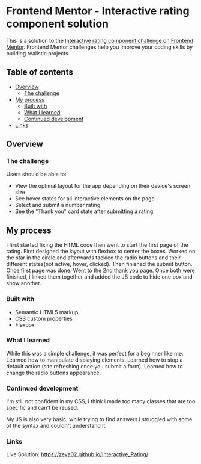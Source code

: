 # Frontend Mentor - Interactive rating component solution

This is a solution to the [Interactive rating component challenge on Frontend Mentor](https://www.frontendmentor.io/challenges/interactive-rating-component-koxpeBUmI). Frontend Mentor challenges help you improve your coding skills by building realistic projects. 

## Table of contents

- [Overview](#overview)
  - [The challenge](#the-challenge)
- [My process](#my-process)
  - [Built with](#built-with)
  - [What I learned](#what-i-learned)
  - [Continued development](#continued-development)
- [Links](#links)
## Overview

### The challenge

Users should be able to:

- View the optimal layout for the app depending on their device's screen size
- See hover states for all interactive elements on the page
- Select and submit a number rating
- See the "Thank you" card state after submitting a rating

## My process
I first started fixing the HTML code then went to start the first page of the rating. First designed the layout with flexbox to center the boxes.
Worked on the star in the circle and afterwards tackled the radio buttons and their different states(not active, hover, clicked). Then finished the submit button.
Once first page was done. Went to the 2nd thank you page. Once both were finished, i linked them together and added the JS code to hide one box and show another.
### Built with

- Semantic HTML5 markup
- CSS custom properties
- Flexbox

### What I learned

While this was a simple challenge, it was perfect for a beginner like me. 
Learned how to manipulate displaying elements.
Learned how to stop a default action (site refreshing once you submit a form).
Learned how to change the radio buttons appearance.


### Continued development

I'm still not confident in my CSS, i think i made too many classes that are too specific and can't be reused.

My JS is also very basic, while trying to find answers i struggled with some of the syntax and couldn't understand it.

### Links
Live Solution: https://zeva02.github.io/Interactive_Rating/
